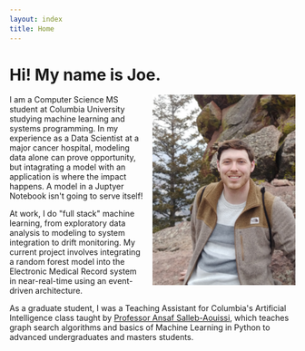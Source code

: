 ```yaml
---
layout: index
title: Home
---
```


# Hi! My name is Joe.

<div class="col-xs-12">
    <img 
        src="assets/images/joe_outdoors3.png"
        alt="Joe Redmond image"
        style="width: 50%; float: right; margin: 0 0 10px 15px;" 
    />
</div>

I am a Computer Science MS student at Columbia University studying machine learning and systems programming. In my experience as a Data Scientist at a major cancer hospital, modeling data alone can prove opportunity, but intagrating a model with an application is where the impact happens. A model in a Juptyer Notebook isn't going to serve itself!

At work, I do "full stack" machine learning, from exploratory data analysis to modeling to system integration to drift monitoring. My current project involves integrating a random forest model into the Electronic Medical Record system in near-real-time using an event-driven architecture.

As a graduate student, I was a Teaching Assistant for Columbia's Artificial Intelligence class taught by [Professor Ansaf Salleb-Aouissi](http://www.cs.columbia.edu/~ansaf/), which teaches graph search algorithms and basics of Machine Learning in Python to advanced undergraduates and masters students.